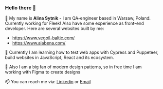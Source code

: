 ### Hello there 👋

👯 My name is **Alina Sytnik** - I am QA-engineer based in Warsaw, Poland. 
Currently working for Fleek! 
Also have some experience as front-end developer.
Here are several websites built by me:
- https://www.vegoil-baltic.com/
- https://www.alabena.com/

💬 Currently I am learning how to test web apps with Cypress and Puppeteer, build websites in JavaScript, React and its ecosystem.

🌱 Also I am a big fan of modern design patterns, so in free time I am working with Figma to create designs

📫 You can reach me via: [Linkedin](https://linkedin.com/in/alina-sytnik-5649851a2) or [Email](mailto:alinasytnik1999@gmail.com?subject=[GitHub])
